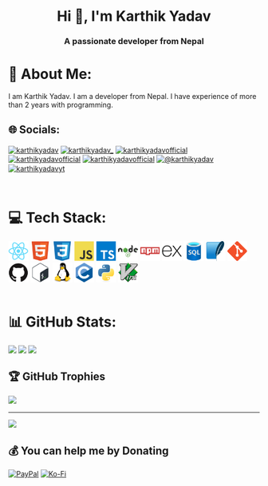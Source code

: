 <h1 align="center">Hi 👋, I'm Karthik Yadav</h1>
<h3 align="center">A passionate developer from Nepal</h3>

# 💫 About Me:
I am Karthik Yadav. I am a developer from Nepal. I have experience of more than 2 years with programming.


## 🌐 Socials:
<p align="left">
<a href="https://dev.to/karthikyadav" target="blank"><img align="center" src="https://raw.githubusercontent.com/rahuldkjain/github-profile-readme-generator/master/src/images/icons/Social/devto.svg" alt="karthikyadav" height="30" width="40" /></a>
<a href="https://twitter.com/karthikyadav_" target="blank"><img align="center" src="https://raw.githubusercontent.com/rahuldkjain/github-profile-readme-generator/master/src/images/icons/Social/twitter.svg" alt="karthikyadav_" height="30" width="40" /></a>
<a href="https://linkedin.com/in/karthikyadavofficial" target="blank"><img align="center" src="https://raw.githubusercontent.com/rahuldkjain/github-profile-readme-generator/master/src/images/icons/Social/linked-in-alt.svg" alt="karthikyadavofficial" height="30" width="40" /></a>
<a href="https://fb.com/karthikyadavofficial" target="blank"><img align="center" src="https://raw.githubusercontent.com/rahuldkjain/github-profile-readme-generator/master/src/images/icons/Social/facebook.svg" alt="karthikyadavofficial" height="30" width="40" /></a>
<a href="https://instagram.com/karthikyadavofficial" target="blank"><img align="center" src="https://raw.githubusercontent.com/rahuldkjain/github-profile-readme-generator/master/src/images/icons/Social/instagram.svg" alt="karthikyadavofficial" height="30" width="40" /></a>
<a href="https://medium.com/@karthikyadav" target="blank"><img align="center" src="https://raw.githubusercontent.com/rahuldkjain/github-profile-readme-generator/master/src/images/icons/Social/medium.svg" alt="@karthikyadav" height="30" width="40" /></a>
<a href="https://www.youtube.com/c/KarthikYadavYT" target="blank"><img align="center" src="https://raw.githubusercontent.com/rahuldkjain/github-profile-readme-generator/master/src/images/icons/Social/youtube.svg" alt="karthikyadavyt" height="30" width="40" /></a>
</p>
<br>

# 💻 Tech Stack:
<img src="https://raw.githubusercontent.com/devicons/devicon/master/icons/react/react-original.svg" alt="react" width="40" height="40"/> <img src="https://raw.githubusercontent.com/devicons/devicon/master/icons/html5/html5-original.svg" alt="html5" width="40" height="40"/>
<img src="https://raw.githubusercontent.com/devicons/devicon/master/icons/css3/css3-original.svg" alt="css3" width="40" height="40"/> 
<img src="https://raw.githubusercontent.com/devicons/devicon/master/icons/javascript/javascript-original.svg" alt="JavaScript" width="40" height="40"/> 
<img src="https://raw.githubusercontent.com/devicons/devicon/master/icons/typescript/typescript-original.svg" alt="TypeScript" width="40" height="40"/> 
<img src="https://raw.githubusercontent.com/devicons/devicon/master/icons/nodejs/nodejs-original-wordmark.svg" alt="NodeJS" width="40" height="40"/> 
<img src="https://raw.githubusercontent.com/devicons/devicon/master/icons/npm/npm-original-wordmark.svg" alt="NPM" width="40" height="40"/> 
<img src="https://raw.githubusercontent.com/devicons/devicon/master/icons/express/express-original.svg" alt="express" width="40" height="40"/> 
<img src="https://raw.githubusercontent.com/devicons/devicon/master/icons/azuresqldatabase/azuresqldatabase-original.svg" alt="SQL" width="40" height="40"/> 
<img src="https://raw.githubusercontent.com/devicons/devicon/master/icons/sqlite/sqlite-original.svg" alt="SQLite" width="40" height="40"/> 
<img src="https://raw.githubusercontent.com/devicons/devicon/master/icons/git/git-original.svg" alt="git" width="40" height="40"/> 
<img src="https://raw.githubusercontent.com/devicons/devicon/master/icons/github/github-original.svg" alt="github" width="40" height="40"/> 
<img src="https://raw.githubusercontent.com/devicons/devicon/master/icons/bash/bash-original.svg" alt="bash" width="40" height="40"/> 
<img src="https://raw.githubusercontent.com/devicons/devicon/master/icons/linux/linux-original.svg" alt="linux" width="40" height="40"/> 
<img src="https://raw.githubusercontent.com/devicons/devicon/master/icons/c/c-original.svg" alt="C" width="40" height="40"/> 
<img src="https://raw.githubusercontent.com/devicons/devicon/master/icons/python/python-original.svg" alt="Python" width="40" height="40"/> 
<img src="https://raw.githubusercontent.com/devicons/devicon/master/icons/vim/vim-original.svg" alt="vim" width="40" height="40"/> 
<br>
<br>

# 📊 GitHub Stats:
![](https://github-readme-stats.vercel.app/api?username=karthikyadav-git&show_icons=true&rank_icon=github&theme=dark&hide_border=false&include_all_commits=false&count_private=true&border_radius=10)<!--&show=prs_merged,prs_merged_percentage--> 
![](https://github-readme-stats.vercel.app/api/top-langs/?username=karthikyadav-git&theme=dark&layout=compact&hide_border=false&include_all_commits=true&count_private=true&border_radius=10&langs_count=10) 
![](https://github-readme-streak-stats.herokuapp.com/?user=karthikyadav-git&theme=dark&hide_border=false&border_radius=10)
<br/>


## 🏆 GitHub Trophies
![](https://github-profile-trophy.vercel.app/?username=karthikyadav-git&theme=juicyfresh&no-frame=false&no-bg=false&margin-w=20&margin-h=20&column=4&rank=-?)

---
<!-- [![](https://visitcount.itsvg.in/api?id=karthikyadav-git&icon=0&color=12)](https://github.com/karthikyadav-git) -->
[![](https://komarev.com/ghpvc/?username=karthikyadav-git&style=for-the-badge)](https://github.com/karthikyadav-git)

## 💰 You can help me by Donating
[![PayPal](https://img.shields.io/badge/PayPal-00457C?style=for-the-badge&logo=paypal&logoColor=white)](https://paypal.me/karthikyadav0) <!-- [![Patreon](https://img.shields.io/badge/Patreon-F96854?style=for-the-badge&logo=patreon&logoColor=white)](https://patreon.com/karthikyadav) --> [![Ko-Fi](https://img.shields.io/badge/Ko--fi-F16061?style=for-the-badge&logo=ko-fi&logoColor=white)](https://ko-fi.com/karthikyadav) <!-- [![BuyMeACoffee](https://img.shields.io/badge/Buy%20Me%20a%20Coffee-ffdd00?style=for-the-badge&logo=buy-me-a-coffee&logoColor=black)](https://buymeacoffee.com/karthikyadav) --> 

